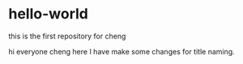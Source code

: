 # hello-world
this is the first repository for cheng

hi everyone
cheng here
I have make some changes for title naming.
